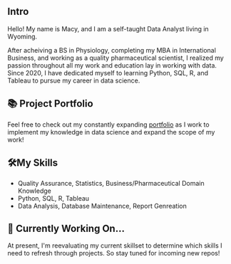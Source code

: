 ## Intro 

Hello! My name is Macy, and I am a self-taught Data Analyst living in Wyoming. 

After acheiving a BS in Physiology, completing my MBA in International Business, and working as a quality pharmaceutical scientist, I realized my passion throughout all my work and education lay in working with data. Since 2020, I have dedicated myself to learning Python, SQL, R, and Tableau to pursue my career in data science.

## 📚 Project Portfolio 

Feel free to check out my constantly expanding [portfolio](https://github.com/Way-Fairer/Project_Portfolio) as I work to implement my knowledge in data science and expand the scope of my work!

## 🛠️My Skills 

* Quality Assurance, Statistics, Business/Pharmaceutical Domain Knowledge
* Python, SQL, R, Tableau
* Data Analysis, Database Maintenance, Report Genreation

## 🌱 Currently Working On... 

At present, I'm reevaluating my current skillset to determine which skills I need to refresh through projects. So stay tuned for incoming new repos!

